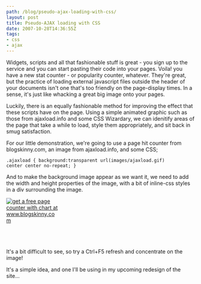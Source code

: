 ```yaml
---
path: /blog/pseudo-ajax-loading-with-css/
layout: post
title: Pseudo-AJAX loading with CSS
date: 2007-10-28T14:36:55Z
tags:
- css
- ajax
---
```


Widgets, scripts and all that fashionable stuff is great - you sign up to the service and you can start pasting their code into your pages.  Voila! you have a new stat counter - or popularity counter, whatever.  They're great, but the practice of loading external javascript files outside the header of your documents isn't one that's too friendly on the page-display times.  In a sense, it's just like whacking a great big image onto your pages.

Luckily, there is an equally fashionable method for improving the effect that these scripts have on the page.  Using a simple animated graphic such as those from ajaxload.info and some CSS Wizardary, we can idenitify areas of the page that take a while to load, style them appropriately, and sit back in smug satisfaction.

For our little demonstration, we're going to use a page hit counter from blogskinny.com, an image from ajaxload.info, and some CSS;

<code>.ajaxload {
background:transparent url(images/ajaxload.gif) center center no-repeat;
}</code>

And to make the background image appear as we want it, we need to add the width and height properties of the image, with a bit of inline-css styles in a div surrounding the image.
<p style="width: 140px; height: 120px" class="ajaxload"><a href="http://www.blogskinny.com/" title="free counter chart from www.blogskinny.com"><img src="http://www.blogskinny.com/Chart/?u=1006_4615662faada" alt="get a free page counter with chart at www.blogskinny.com" border="0" /></a></p>
It's a bit difficult to see, so try a Ctrl+F5 refresh and concentrate on the image!

It's a simple idea, and one I'll be using in my upcoming redesign of the site...